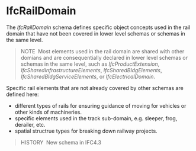 IfcRailDomain
=============

The _IfcRailDomain_ schema defines specific object concepts used in the rail domain that have not been covered in lower level schemas or schemas in the same level.

> NOTE&nbsp; Most elements used in the rail domain are shared with other domians and are consequentially declared in lower level schemas or schemas in the same level, such as _IfcProductExtension_, _IfcSharedInfrastructureElements_, _IfcSharedBldgElements_, _IfcSharedBldgServiceElements_, or _IfcElectricalDomain_.

Specific rail elements that are not already covered by other schemas are defined here:

* different types of rails for ensuring guidance of moving for vehicles or other kinds of machineries.
* specific elements used in the track sub-domain, e.g. sleeper, frog, derailer, etc.
* spatial structrue types for breaking down railway projects.

> HISTORY&nbsp; New schema in IFC4.3
